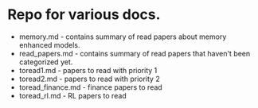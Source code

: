 # Repo for various docs.

* memory.md - contains summary of read papers about memory enhanced models.
* read_papers.md - contains summary of read papers that haven't been categorized yet.
* toread1.md - papers to read with priority 1
* toread2.md - papers to read with priority 2
* toread_finance.md - finance papers to read
* toread_rl.md - RL papers to read
